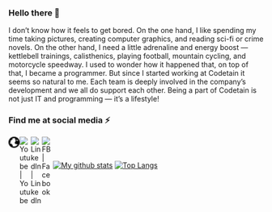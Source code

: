 ### Hello there 👋
I don’t know how it feels to get bored. On the one hand, I like spending my time taking pictures, creating computer graphics, and reading sci-fi or crime novels. On the other hand, I need a little adrenaline and energy boost — kettlebell trainings, calisthenics, playing football, mountain cycling, and motorcycle speedway. I used to wonder how it happened that, on top of that, I became a programmer. But since I started working at Codetain it seems so natural to me. Each team is deeply involved in the company’s development and we all do support each other. Being a part of Codetain is not just IT and programming — it’s a lifestyle!

### Find me at social media ⚡
[<img align="left" alt="ArturKurdyk" width="22px" src="https://raw.githubusercontent.com/iconic/open-iconic/master/svg/globe.svg" />][website]
[<img align="left" alt="Youtube | Youtube" width="22px" src="https://cdn.jsdelivr.net/npm/simple-icons@v3/icons/youtube.svg" />][youtube]
[<img align="left" alt="LinkedIn | LinkedIn" width="22px" src="https://cdn.jsdelivr.net/npm/simple-icons@v3/icons/linkedin.svg" />][linkedin]
[<img align="left" alt="FB | Facebook" width="22px" src="https://cdn.jsdelivr.net/npm/simple-icons@v3/icons/facebook.svg" />][facebook]
<br></br>

[![My github stats](https://github-readme-stats.vercel.app/api?username=kurdykartur&count_private=true&show_icons=true&theme=tokyonight)](https://github.com/kurdykartur/github-readme-stats)
[![Top Langs](https://github-readme-stats.vercel.app/api/top-langs/?username=kurdykartur&hide=javascript,html&langs_count=5)](https://github.com/kurdykartur/github-readme-stats)
<!--
**kurdykartur/kurdykartur** is a ✨ _special_ ✨ repository because its `README.md` (this file) appears on your GitHub profile.

Here are some ideas to get you started:

- 🔭 I’m currently working on ...
- 🌱 I’m currently learning ...
- 👯 I’m looking to collaborate on ...
- 🤔 I’m looking for help with ...
- 💬 Ask me about ...
- 📫 How to reach me: ...
- 😄 Pronouns: ...
- ⚡ Fun fact: ...
-->

[website]: https://codetain.com/about-us/artur-kurdyk
[youtube]: https://www.youtube.com/channel/UCsMqplC1o2zuP1xXg-aZz0Q
[linkedin]: https://www.linkedin.com/in/artur-kurdyk-59b0b3175/
[facebook]: https://www.facebook.com/kurdykartur
